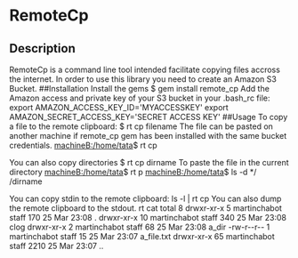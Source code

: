 # RemoteCp 
## Description
RemoteCp is a command line tool intended facilitate copying files accross the internet. In order to use this library you need to create an Amazon S3 Bucket.
##Installation
Install the gems
$ gem install remote_cp
Add the Amazon access and private key of your S3 bucket in your .bash_rc file:
export AMAZON_ACCESS_KEY_ID='MYACCESSKEY'
export AMAZON_SECRET_ACCESS_KEY='SECRET ACCESS KEY'
##Usage
To copy a file to the remote clipboard:
<machine A>$ rt cp filename
The file can be pasted on another machine if remote_cp gem has been installed with the same bucket credentials.
<machineB:/home/tata>$ rt cp

You can also copy directories
<machine A>$ rt cp dirname
To paste the file in the current directory
<machineB:/home/tata>$ rt p
<machineB:/home/tata>$ ls -d */
/dirname

You can copy stdin to the remote clipboard:
<machineA> ls -l | rt cp
You can also dump the remote clipboard to the stdout.
<machineB> rt cat
total 8
drwxr-xr-x   5 martinchabot  staff   170 25 Mar 23:08 .
drwxr-xr-x  10 martinchabot  staff   340 25 Mar 23:08 clog
drwxr-xr-x   2 martinchabot  staff    68 25 Mar 23:08 a_dir
-rw-r--r--   1 martinchabot  staff    15 25 Mar 23:07 a_file.txt
drwxr-xr-x  65 martinchabot  staff  2210 25 Mar 23:07 ..




